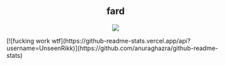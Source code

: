 <h2 align="center">fard</h2>
<p align="center">
  <img src="https://github-readme-stats.vercel.app/api/?username=UnseenRikk&title_color=4F8CC9&text_color=9f9f9f&show_icons=true&bg_color=00000000&hide_border=true&icon_color=4F8CC9&hide_title=true&count_private=true" />
</p>
[![fucking work wtf](https://github-readme-stats.vercel.app/api?username=UnseenRikk)](https://github.com/anuraghazra/github-readme-stats)
